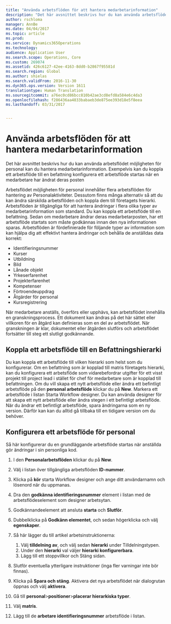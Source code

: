 ```yaml
---
title: "Använda arbetsflöden för att hantera medarbetarinformation"
description: "Det här avsnittet beskrivs hur du kan använda arbetsflödet möjligheten för personal kan du hantera medarbetarinformation. Exempelvis kan du koppla ett arbetsflöde till en befattning konfigurera ett arbetsflöde startas när en medarbetare har ändrat deras posten"
author: rschloma
manager: AnnBe
ms.date: 04/04/2017
ms.topic: article
ms.prod: 
ms.service: Dynamics365Operations
ms.technology: 
audience: Application User
ms.search.scope: Operations, Core
ms.custom: 269074
ms.assetid: 426c6127-42ee-4163-8dd0-b2867f95581d
ms.search.region: Global
ms.author: shielas
ms.search.validFrom: 2016-11-30
ms.dyn365.ops.version: Version 1611
translationtype: Human Translation
ms.sourcegitcommit: a76ec0cd86bcc810b42ae3cd8efd8a584e6c4da3
ms.openlocfilehash: f286436aa4833babaeb3de875ee393d18e5f8eea
ms.lasthandoff: 03/31/2017


---
```


# <a name="use-workflows-to-manage-employee-information"></a>Använda arbetsflöden för att hantera medarbetarinformation

Det här avsnittet beskrivs hur du kan använda arbetsflödet möjligheten för personal kan du hantera medarbetarinformation. Exempelvis kan du koppla ett arbetsflöde till en befattning konfigurera ett arbetsflöde startas när en medarbetare har ändrat deras posten

Arbetsflödet möjligheten för personal innehåller flera arbetsflöden för hantering av Personalaktiviteter. Dessutom finns många alternativ så att du kan ändra särskilda arbetsflöden och koppla dem till företagets hierarki. Arbetsflöden är tillgängliga för att hantera ändringar i flera olika typer av medarbetarinformation som standard. Du kan koppla ett arbetsflöde till en befattning. Sedan om medarbetare ändrar deras medarbetarposten, har ett arbetsflöde startats som måste godkännas innan den nya informationen sparas. Arbetsflöden är fördefinierade för följande typer av information som kan hjälpa dig att effektivt hantera ändringar och behålla de anställdas data korrekt:

-   Identifieringsnummer
-   Kurser
-   Utbildning
-   Bild
-   Lånade objekt
-   Yrkeserfarenhet
-   Projekterfarenhet
-   Kompetenser
-   Förtroendeuppdrag
-   Åtgärder för personal
-   Kursregistrering

När medarbetare anställs, överförs eller upphävs, kan arbetsflödet innehålla en granskningsprocess. Ett dokument kan ändras på det här sättet eller villkoren för en åtgärd kan definieras som en del av arbetsflödet. När granskningen är klar, dokumentet eller åtgärden slutförs och arbetsflödet fortsätter till steg ett slutligt godkännande.

## <a name="associate-a-workflow-with-a-position-hierarchy"></a>Koppla ett arbetsflöde till en Befattningshierarki
Du kan koppla ett arbetsflöde till vilken hierarki som helst som du konfigurerar. Om en befattning som är kopplad till matris företagets hierarki, kan du konfigurera ett arbetsflöde som vidarebefordrar utgifter för ett visst projekt till project lead i stället för chef för medarbetare som är kopplad till befattningen. Om du vill skapa ett nytt arbetsflöde eller ändra ett befintligt arbetsflöde på den **personal arbetsflöde** klickar du på **New**. Markera ett arbetsflöde i listan Starta Workflow designer. Du kan använda designer för att skapa ett nytt arbetsflöde eller ändra stegen i ett befintligt arbetsflöde. När du ändrar ett befintligt arbetsflöde, spara ändringarna som en ny version. Därför kan kan du alltid gå tillbaka till en tidigare version om du behöver.

## <a name="configure-a-human-resources-workflow"></a>Konfigurera ett arbetsflöde för personal
Så här konfigurerar du en grundläggande arbetsflöde startas när anställda gör ändringar i sin personliga kod.

1.  I den **Personalarbetsflöden** klickar du på **New**.
2.  Välj i listan över tillgängliga arbetsflöden **ID-nummer**.
3.  Klicka på **kör** starta Workflow designer och ange ditt användarnamn och lösenord när du uppmanas.
4.  Dra den **godkänna identifieringsnummer** element i listan med de arbetsflödeselement som designer arbetsytan.
5.  Godkännandeelement att ansluta **starta** och **Slutför**.
6.  Dubbelklicka på **Godkänn elementet**, och sedan högerklicka och välj **egenskaper**.
7.  Så här lägger du till artikel arbetsinstruktionerna:
    1.  Välj **tilldelning av**, och välj sedan **hierarki** under Tilldelningstypen.
    2.  Under den **hierarki** val väljer **hierarki konfigurerbara**.
    3.  Lägg till ett stoppvillkor och Stäng sidan.

8.  Slutför eventuella ytterligare instruktioner (inga fler varningar inte bör finnas).
9.  Klicka på **Spara och stäng**. Aktivera det nya arbetsflödet när dialogrutan öppnas och välj **aktivera**.
10. Gå till **personal**&gt;**positioner**&gt;**placerar hierarkiska typer**.
11. Välj **matris**.
12. Lägg till de **arbetare identifieringsnummer** arbetsflöde i listan.



